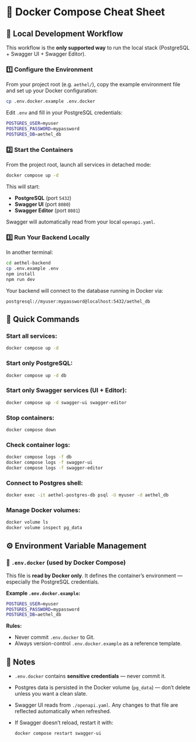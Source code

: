 # 🧩 Docker Compose Cheat Sheet

## 🚀 Local Development Workflow

This workflow is the **only supported way** to run the local stack (PostgreSQL + Swagger UI + Swagger Editor).

### 1️⃣ Configure the Environment

From your project root (e.g. `aethel/`), copy the example environment file and set up your Docker configuration:

```bash
cp .env.docker.example .env.docker
```

Edit `.env` and fill in your PostgreSQL credentials:

```bash
POSTGRES_USER=myuser
POSTGRES_PASSWORD=mypassword
POSTGRES_DB=aethel_db
```

### 2️⃣ Start the Containers

From the project root, launch all services in detached mode:

```bash
docker compose up -d
```

This will start:

- **PostgreSQL** (port `5432`)
- **Swagger UI** (port `8080`)
- **Swagger Editor** (port `8081`)

Swagger will automatically read from your local `openapi.yaml`.

### 3️⃣ Run Your Backend Locally

In another terminal:

```bash
cd aethel-backend
cp .env.example .env
npm install
npm run dev
```

Your backend will connect to the database running in Docker via:

```
postgresql://myuser:mypassword@localhost:5432/aethel_db
```

## 🧰 Quick Commands

### Start all services:

```bash
docker compose up -d
```

### Start only PostgreSQL:

```bash
docker compose up -d db
```

### Start only Swagger services (UI + Editor):

```bash
docker compose up -d swagger-ui swagger-editor
```

### Stop containers:

```bash
docker compose down
```

### Check container logs:

```bash
docker compose logs -f db
docker compose logs -f swagger-ui
docker compose logs -f swagger-editor
```

### Connect to Postgres shell:

```bash
docker exec -it aethel-postgres-db psql -U myuser -d aethel_db
```

### Manage Docker volumes:

```bash
docker volume ls
docker volume inspect pg_data
```

## ⚙️ Environment Variable Management

### 🐳 `.env.docker` (used by Docker Compose)

This file is **read by Docker only**. It defines the container’s environment — especially the PostgreSQL credentials.

**Example `.env.docker.example`:**

```bash
POSTGRES_USER=myuser
POSTGRES_PASSWORD=mypassword
POSTGRES_DB=aethel_db
```

**Rules:**

- Never commit `.env.docker` to Git.
- Always version-control `.env.docker.example` as a reference template.

## 📝 Notes

- `.env.docker` contains **sensitive credentials** — never commit it.
- Postgres data is persisted in the Docker volume (`pg_data`) — don’t delete unless you want a clean slate.
- Swagger UI reads from `./openapi.yaml`. Any changes to that file are reflected automatically when refreshed.
- If Swagger doesn’t reload, restart it with:

  ```bash
  docker compose restart swagger-ui
  ```
